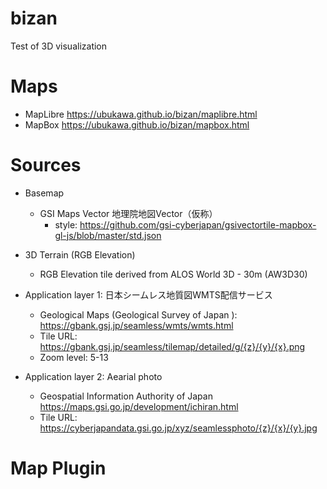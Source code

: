 # bizan
Test of 3D visualization


# Maps
* MapLibre https://ubukawa.github.io/bizan/maplibre.html
* MapBox https://ubukawa.github.io/bizan/mapbox.html


# Sources
* Basemap
	* GSI Maps Vector 地理院地図Vector（仮称）
        * style: https://github.com/gsi-cyberjapan/gsivectortile-mapbox-gl-js/blob/master/std.json

* 3D Terrain (RGB Elevation)
	* RGB Elevation tile derived from ALOS World 3D - 30m (AW3D30)

* Application layer 1: 日本シームレス地質図WMTS配信サービス
	* Geological Maps (Geological Survey of Japan ):  https://gbank.gsj.jp/seamless/wmts/wmts.html 
	* Tile URL: https://gbank.gsj.jp/seamless/tilemap/detailed/g/{z}/{y}/{x}.png
	* Zoom level: 5-13
* Application layer 2: Aearial photo
	* Geospatial Information Authority of Japan https://maps.gsi.go.jp/development/ichiran.html
	* Tile URL: https://cyberjapandata.gsi.go.jp/xyz/seamlessphoto/{z}/{x}/{y}.jpg

# Map Plugin